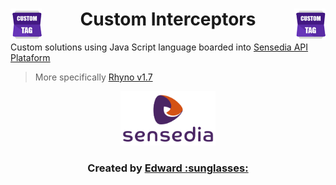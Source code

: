 <div align="center">
  <img src="/others/custom-tag.png" alt="Interceptor Logo" align="left">
  <img src="/others/custom-tag.png" alt="Interceptor Logo" align="right">
  <h1> Custom Interceptors </h1>
</div>

Custom solutions using Java Script language boarded into [Sensedia API Plataform][API-Platform]
> More specifically [Rhyno v1.7][Rhino]

<div align="center">
  <img src="/others/sensedia-logo.png" alt="Sensedia Logo" width="30%" height="30%">
  <h3> Created by 
    <a href="https://github.com/edward-mn">Edward :sunglasses:</a>
  </h3>
</div>


<!--------------------------------- Links ------------------------------->

[API-Platform]:https://manager-treinamento.sensedia.com/api-manager/login.html#/login
[Rhino]: https://github.com/mozilla/rhino
[Edward-Github]:https://github.com/edward-mn
